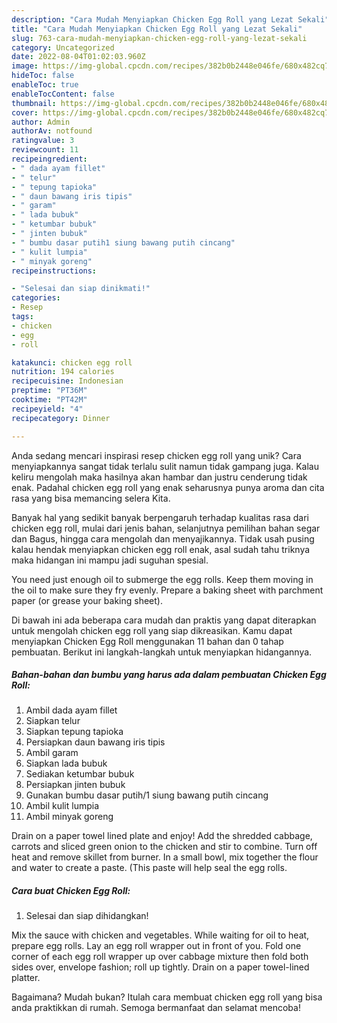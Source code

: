 ```yaml
---
description: "Cara Mudah Menyiapkan Chicken Egg Roll yang Lezat Sekali"
title: "Cara Mudah Menyiapkan Chicken Egg Roll yang Lezat Sekali"
slug: 763-cara-mudah-menyiapkan-chicken-egg-roll-yang-lezat-sekali
category: Uncategorized
date: 2022-08-04T01:02:03.960Z
image: https://img-global.cpcdn.com/recipes/382b0b2448e046fe/680x482cq70/chicken-egg-roll-foto-resep-utama.jpg
hideToc: false
enableToc: true
enableTocContent: false
thumbnail: https://img-global.cpcdn.com/recipes/382b0b2448e046fe/680x482cq70/chicken-egg-roll-foto-resep-utama.jpg
cover: https://img-global.cpcdn.com/recipes/382b0b2448e046fe/680x482cq70/chicken-egg-roll-foto-resep-utama.jpg
author: Admin
authorAv: notfound
ratingvalue: 3
reviewcount: 11
recipeingredient:
- " dada ayam fillet"
- " telur"
- " tepung tapioka"
- " daun bawang iris tipis"
- " garam"
- " lada bubuk"
- " ketumbar bubuk"
- " jinten bubuk"
- " bumbu dasar putih1 siung bawang putih cincang"
- " kulit lumpia"
- " minyak goreng"
recipeinstructions:

- "Selesai dan siap dinikmati!"
categories:
- Resep
tags:
- chicken
- egg
- roll

katakunci: chicken egg roll 
nutrition: 194 calories
recipecuisine: Indonesian
preptime: "PT36M"
cooktime: "PT42M"
recipeyield: "4"
recipecategory: Dinner

---
```





Anda sedang mencari inspirasi resep chicken egg roll yang unik? Cara menyiapkannya sangat tidak terlalu sulit namun tidak gampang juga. Kalau keliru mengolah maka hasilnya akan hambar dan justru cenderung tidak enak. Padahal chicken egg roll yang enak seharusnya punya aroma dan cita rasa yang bisa memancing selera Kita.





Banyak hal yang sedikit banyak berpengaruh terhadap kualitas rasa dari chicken egg roll, mulai dari jenis bahan, selanjutnya pemilihan bahan segar dan Bagus, hingga cara mengolah dan menyajikannya. Tidak usah pusing kalau hendak menyiapkan chicken egg roll enak,      asal sudah tahu triknya maka hidangan ini mampu jadi suguhan spesial.














You need just enough oil to submerge the egg rolls. Keep them moving in the oil to make sure they fry evenly. Prepare a baking sheet with parchment paper (or grease your baking sheet).






Di bawah ini ada beberapa cara mudah dan praktis yang dapat diterapkan untuk mengolah chicken egg roll yang siap dikreasikan. Kamu dapat menyiapkan Chicken Egg Roll menggunakan 11 bahan dan 0 tahap pembuatan. Berikut ini langkah-langkah untuk menyiapkan hidangannya.

<!--inarticleads1-->

##### Bahan-bahan dan bumbu yang harus ada dalam pembuatan Chicken Egg Roll:

1. Ambil  dada ayam fillet
1. Siapkan  telur
1. Siapkan  tepung tapioka
1. Persiapkan  daun bawang iris tipis
1. Ambil  garam
1. Siapkan  lada bubuk
1. Sediakan  ketumbar bubuk
1. Persiapkan  jinten bubuk
1. Gunakan  bumbu dasar putih/1 siung bawang putih cincang
1. Ambil  kulit lumpia
1. Ambil  minyak goreng


Drain on a paper towel lined plate and enjoy! Add the shredded cabbage, carrots and sliced green onion to the chicken and stir to combine. Turn off heat and remove skillet from burner. In a small bowl, mix together the flour and water to create a paste. (This paste will help seal the egg rolls. 

<!--inarticleads2-->

##### Cara buat Chicken Egg Roll:


1. Selesai dan siap dihidangkan!

Mix the sauce with chicken and vegetables. While waiting for oil to heat, prepare egg rolls. Lay an egg roll wrapper out in front of you. Fold one corner of each egg roll wrapper up over cabbage mixture then fold both sides over, envelope fashion; roll up tightly. Drain on a paper towel-lined platter. 

Bagaimana? Mudah bukan? Itulah cara membuat chicken egg roll yang bisa anda praktikkan di rumah. Semoga bermanfaat dan selamat mencoba!
